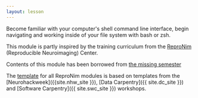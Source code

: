 ```yaml
---
layout: lesson
---
```


Become familiar with your computer's shell command line interface, begin navigating and working inside of your file system with bash or zsh. 

This module is partly inspired by the training curriculum from
the [ReproNim](http://www.reproducibleimaging.org) (Reproducible Neuroimaging) Center.

Contents of this module has been borrowed from [the missing semester](https://missing.csail.mit.edu/2020/course-shell/)

The [template](https://github.com/repronim/module-template) for all
ReproNim modules is based on templates from the
[Neurohackweek]({{site.nhw_site }}), [Data Carpentry]({{ site.dc_site }})
and [Software Carpentry]({{ site.swc_site }}) workshops.
